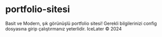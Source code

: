 # portfolio-sitesi
Basit ve Modern, şık görünüşlü portfolio sitesi! Gerekli bilgilerinizi config dosyasına girip çalıştırmanız yeterlidir. IceLater © 2024
